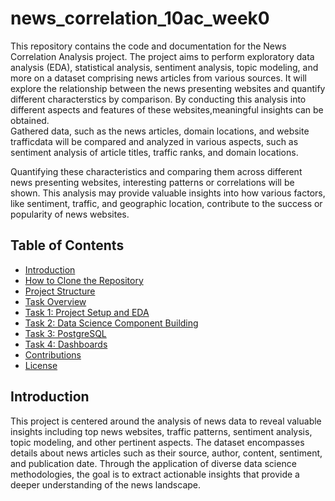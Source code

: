 # news_correlation_10ac_week0

This repository contains the code and documentation for the News Correlation Analysis project. The project aims to perform exploratory data analysis (EDA), statistical analysis, sentiment analysis, topic modeling, and more on a dataset comprising news articles from various sources.
It will explore the relationship between the news presenting websites and quantify different characterstics by comparison. By conducting this analysis into different aspects and features of these websites,meaningful insights can be obtained.                          
Gathered  data, such as the news articles, domain locations, and website trafficdata will be  compared and analyzed in  various aspects, such as sentiment analysis of article titles, traffic ranks, and domain locations.

Quantifying these characteristics and comparing them across different news presenting websites, interesting patterns or correlations will be shown. This analysis may provide valuable insights into how various factors, like sentiment, traffic, and geographic location, contribute to the success or popularity of news websites.

## Table of Contents

- [Introduction](#introduction)
- [How to Clone the Repository](#how-to-clone-the-repository)
- [Project Structure](#project-structure)
- [Task Overview](#task-overview)
- [Task 1: Project Setup and EDA](#task-1-project-setup-and-eda)
- [Task 2: Data Science Component Building](#task-2-data-science-component-building)
- [Task 3: PostgreSQL](#task-3-postgresql)
- [Task 4: Dashboards](#task-4-dashboards)
- [Contributions](#contributing)
- [License](#license)

## Introduction

This project is centered around the analysis of news data to reveal valuable insights including top news websites, traffic patterns, sentiment analysis, topic modeling, and other pertinent aspects. The dataset encompasses details about news articles such as their source, author, content, sentiment, and publication date. Through the application of diverse data science methodologies, the goal is to extract actionable insights that provide a deeper understanding of the news landscape.